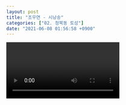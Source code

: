 ```yaml
---
layout: post
title: "조우연 - 시낭송"
categories: ["02. 정북동 토성"]
date: "2021-06-08 01:56:58 +0900"
---
```

<video class="post-video" controls>

    <source src='{{ "assets/videos/02. 정북동 토성/07.mp4" | relative_url }}'
            type="video/mp4">

    Sorry, your browser doesn't support embedded videos.
</video>
